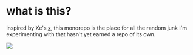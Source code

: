 # what is this?

inspired by Xe's [x](https://github.com/Xe/x), this monorepo is the place for all the random junk I'm experimenting with that hasn't yet earned a repo of its own.

![](./.x/hildy.jpeg)